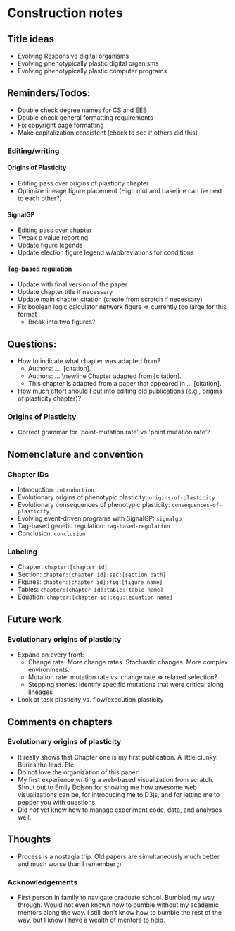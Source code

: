 # Construction notes

## Title ideas

- Evolving Responsive digital organisms
- Evolving phenotypically plastic digital organisms
- Evolving phenotypically plastic computer programs

## Reminders/Todos:

- Double check degree names for CS and EEB
- Double check general formatting requirements
- Fix copyright page formatting
- Make capitalization consistent (check to see if others did this)

### Editing/writing

#### Origins of Plasticity

- Editing pass over origins of plasticity chapter
- Optimize lineage figure placement (High mut and baseline can be next to each other?)

#### SignalGP

- Editing pass over chapter
- Tweak p value reporting
- Update figure legends
- Update election figure legend w/abbreviations for conditions

#### Tag-based regulation

- Update with final version of the paper
- Update chapter title if necessary
- Update main chapter citation (create from scratch if necessary)
- Fix boolean logic calculator network figure => currently too large for this format
  - Break into two figures?

## Questions:

- How to indicate what chapter was adapted from?
  - Authors: .... [citation].
  - Authors: ... \newline Chapter adapted from [citation].
  - This chapter is adapted from a paper that appeared in ... [citation].
- How much effort should I put into editing old publications (e.g., origins of plasticity chapter)?

### Origins of Plasticity

- Correct grammar for 'point-mutation rate' vs 'point mutation rate'?
 
## Nomenclature and convention

### Chapter IDs

- Introduction: `introduction`
- Evolutionary origins of phenotypic plasticity: `origins-of-plasticity`
- Evolutionary consequences of phenotypic plasticity: `consequences-of-plasticity`
- Evolving event-driven programs with SignalGP: `signalgp`
- Tag-based genetic regulation: `tag-based-regulation`
- Conclusion: `conclusion`

### Labeling

- Chapter: `chapter:[chapter id]`
- Section: `chapter:[chapter id]:sec:[section path]`
- Figures: `chapter:[chapter id]:fig:[figure name]`
- Tables: `chapter:[chapter id]:table:[table name]`
- Equation: `chapter:[chapter id]:equ:[equation name]`

## Future work

### Evolutionary origins of plasticity

- Expand on every front: 
    - Change rate: More change rates. Stochastic changes. More complex environments. 
    - Mutation rate: mutation rate vs. change rate => relaxed selection?
    - Stepping stones: identify specific mutations that were critical along lineages
- Look at task plasticity vs. flow/execution plasticity

## Comments on chapters

### Evolutionary origins of plasticity

- It really shows that Chapter one is my first publication. A little clunky. Buries the lead. Etc.
- Do not love the organization of this paper!
- My first experience writing a web-based visualization from scratch. Shout out to Emily Dolson for showing me how awesome web visualizations can be, for introducing me to D3js, and for letting me to pepper you with questions.
- Did *not* yet know how to manage experiment code, data, and analyses well. 

## Thoughts

- Process is a nostagia trip. Old papers are simultaneously much better and much worse than I remember ;)

### Acknowledgements

- First person in family to navigate graduate school. Bumbled my way through. Would not even known how to bumble without my academic mentors along the way. I still don't know how to bumble the rest of the way, but I know I have a wealth of mentors to help.